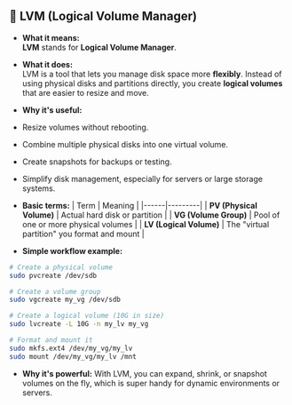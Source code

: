 ## 🧱 LVM (Logical Volume Manager)

- **What it means:**  
**LVM** stands for **Logical Volume Manager**.

- **What it does:**  
LVM is a tool that lets you manage disk space more **flexibly**. Instead of using physical disks and partitions directly, you create **logical volumes** that are easier to resize and move.

- **Why it's useful:**
- Resize volumes without rebooting.
- Combine multiple physical disks into one virtual volume.
- Create snapshots for backups or testing.
- Simplify disk management, especially for servers or large storage systems.

- **Basic terms:**
| Term | Meaning |
|------|---------|
| **PV (Physical Volume)** | Actual hard disk or partition |
| **VG (Volume Group)**    | Pool of one or more physical volumes |
| **LV (Logical Volume)**  | The "virtual partition" you format and mount |

- **Simple workflow example:**
```bash
# Create a physical volume
sudo pvcreate /dev/sdb

# Create a volume group
sudo vgcreate my_vg /dev/sdb

# Create a logical volume (10G in size)
sudo lvcreate -L 10G -n my_lv my_vg

# Format and mount it
sudo mkfs.ext4 /dev/my_vg/my_lv
sudo mount /dev/my_vg/my_lv /mnt
```
- **Why it's powerful:**
With LVM, you can expand, shrink, or snapshot volumes on the fly, which is super handy for dynamic environments or servers.
